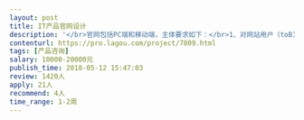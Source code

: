 ```yaml
---                
layout: post       
title: IT产品官网设计           
description: '</br>官网包括PC端和移动端，主体要求如下：</br>1、对网站用户（toB)有具体分析；</br>2、针对用户设计具体的用户体验地图、触点及服务；</br>3、对产品的分类，以及呈现方式给出专业化建议；</br>4、对用户数据的采集、分析及处理给出专业化建议；</br>参考网站：小米官网</br>期待一线互联网公司的产品大神能给我们专业指导！非常感谢！</br>'     
contenturl: https://pro.lagou.com/project/7809.html      
tags: [产品咨询]            
salary: 10000-20000元          
publish_time: 2018-05-12 15:47:03         
review: 1420人                   
apply: 21人                   
recommend: 4人                   
time_range: 1-2周              
---                 
```

